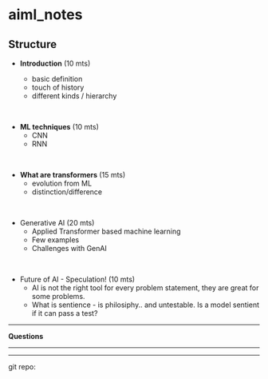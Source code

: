 # aiml_notes

## Structure 

* __Introduction__    (10 mts)

  - basic definition 
  - touch of history
  - different kinds / hierarchy 
 <br>        

* __ML techniques__ (10 mts)
  - CNN
  - RNN 
<br>        

* __What are transformers__  (15 mts)
  - evolution from ML 
  - distinction/difference 
<br>        

* Generative AI   (20 mts)
  - Applied Transformer based machine learning
  - Few examples 
  - Challenges with GenAI 
<br>        

* Future of AI - Speculation! (10 mts)
     - AI is not the right tool for every problem statement, they are great for some problems. 
    - What is sentience - is philosiphy.. and untestable. Is a model sentient if it can pass a test? 
        
<hr>

__Questions__ 

<hr> <hr>

git repo: 




